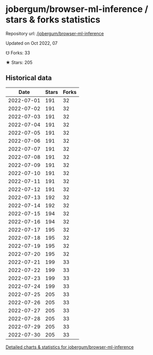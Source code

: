 # jobergum/browser-ml-inference / stars & forks statistics

Repository url: [/jobergum/browser-ml-inference](https://github.com/jobergum/browser-ml-inference)

Updated on Oct 2022, 07

☋ Forks: 33

★ Stars: 205

## Historical data
| Date | Stars | Forks |
|------|-------|-------|
| 2022-07-01 | 191 | 32 | 
| 2022-07-02 | 191 | 32 | 
| 2022-07-03 | 191 | 32 | 
| 2022-07-04 | 191 | 32 | 
| 2022-07-05 | 191 | 32 | 
| 2022-07-06 | 191 | 32 | 
| 2022-07-07 | 191 | 32 | 
| 2022-07-08 | 191 | 32 | 
| 2022-07-09 | 191 | 32 | 
| 2022-07-10 | 191 | 32 | 
| 2022-07-11 | 191 | 32 | 
| 2022-07-12 | 191 | 32 | 
| 2022-07-13 | 192 | 32 | 
| 2022-07-14 | 192 | 32 | 
| 2022-07-15 | 194 | 32 | 
| 2022-07-16 | 194 | 32 | 
| 2022-07-17 | 195 | 32 | 
| 2022-07-18 | 195 | 32 | 
| 2022-07-19 | 195 | 32 | 
| 2022-07-20 | 195 | 32 | 
| 2022-07-21 | 199 | 33 | 
| 2022-07-22 | 199 | 33 | 
| 2022-07-23 | 199 | 33 | 
| 2022-07-24 | 199 | 33 | 
| 2022-07-25 | 205 | 33 | 
| 2022-07-26 | 205 | 33 | 
| 2022-07-27 | 205 | 33 | 
| 2022-07-28 | 205 | 33 | 
| 2022-07-29 | 205 | 33 | 
| 2022-07-30 | 205 | 33 | 


[Detailed charts & statistics for jobergum/browser-ml-inference](https://reviewgithub.com/rep/jobergum/browser-ml-inference)
